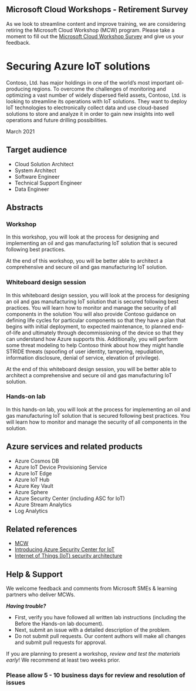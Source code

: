 ## Microsoft Cloud Workshops - Retirement Survey  

As we look to streamline content and improve training, we are considering retiring the Microsoft Cloud Workshop (MCW) program. Please take a moment to fill out the [Microsoft Cloud Workshop Survey](https://forms.office.com/r/834zwtaNtK) and give us your feedback.

# Securing Azure IoT solutions

Contoso, Ltd. has major holdings in one of the world’s most important oil-producing regions. To overcome the challenges of monitoring and optimizing a vast number of widely dispersed field assets, Contoso, Ltd. is looking to streamline its operations with IoT solutions. They want to deploy IoT technologies to electronically collect data and use cloud-based solutions to store and analyze it in order to gain new insights into well operations and future drilling possibilities.

March 2021

## Target audience

- Cloud Solution Architect
- System Architect
- Software Engineer
- Technical Support Engineer
- Data Engineer

## Abstracts

### Workshop

In this workshop, you will look at the process for designing and implementing an oil and gas manufacturing IoT solution that is secured following best practices.

At the end of this workshop, you will be better able to architect a comprehensive and secure oil and gas manufacturing IoT solution.

### Whiteboard design session

In this whiteboard design session, you will look at the process for designing an oil and gas manufacturing IoT solution that is secured following best practices. You will learn how to monitor and manage the security of all components in the solution You will also provide Contoso guidance on defining life cycles for particular components so that they have a plan that begins with initial deployment, to expected maintenance, to planned end-of-life and ultimately through decommissioning of the device so that they can understand how Azure supports this. Additionally, you will perform some threat modeling to help Contoso think about how they might handle STRIDE threats (spoofing of user identity, tampering, repudiation, information disclosure, denial of service, elevation of privilege).  

At the end of this whiteboard design session, you will be better able to architect a comprehensive and secure oil and gas manufacturing IoT solution.

### Hands-on lab

In this hands-on lab, you will look at the process for implementing an oil and gas manufacturing IoT solution that is secured following best practices. You will learn how to monitor and manage the security of all components in the solution.

## Azure services and related products

- Azure Cosmos DB
- Azure IoT Device Provisioning Service
- Azure IoT Edge
- Azure IoT Hub
- Azure Key Vault
- Azure Sphere
- Azure Security Center (including ASC for IoT)
- Azure Stream Analytics
- Log Analytics

## Related references

- [MCW](https://github.com/Microsoft/MCW)
- [Introducing Azure Security Center for IoT](https://docs.microsoft.com/en-us/azure/asc-for-iot/overview)
- [Internet of Things (IoT) security architecture](https://docs.microsoft.com/en-us/azure/iot-fundamentals/iot-security-architecture) 

## Help & Support

We welcome feedback and comments from Microsoft SMEs & learning partners who deliver MCWs.  

***Having trouble?***

- First, verify you have followed all written lab instructions (including the Before the Hands-on lab document).
- Next, submit an issue with a detailed description of the problem.
- Do not submit pull requests. Our content authors will make all changes and submit pull requests for approval.

If you are planning to present a workshop, *review and test the materials early*! We recommend at least two weeks prior.

### Please allow 5 - 10 business days for review and resolution of issues
